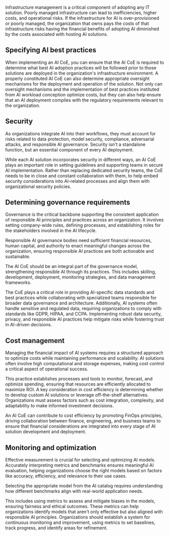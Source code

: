Infrastructure management is a critical component of adopting any IT solution. Poorly managed infrastructure can lead to inefficiencies, higher costs, and operational risks. If the infrastructure for AI is over-provisioned or poorly managed, the organization that owns pays the costs of that infrastructure risks having the financial benefits of adopting AI diminished by the costs associated with hosting AI solutions.

## Specifying AI best practices

When implementing an AI CoE, you can ensure that the AI CoE is required to determine what best AI adoption practices will be followed prior to those solutions are deployed in the organization's infrastructure environment. A properly constituted AI CoE can also determine appropriate oversight mechanisms for the deployment and operation of the solution. Not only can oversight mechanisms and the implementation of best practices instituted from AI workload conception optimize costs, but they can also help ensure that an AI deployment complies with the regulatory requirements relevant to the organization. 

## Security

As organizations integrate AI into their workflows, they must account for risks related to data protection, model security, compliance, adversarial attacks, and responsible AI governance. Security isn't a standalone function, but an essential component of every AI deployment.

While each AI solution incorporates security in different ways, an AI CoE plays an important role in setting guidelines and supporting teams in secure AI implementation. Rather than replacing dedicated security teams, the CoE needs to be in close and constant collaboration with them, to help embed security considerations into AI-related processes and align them with organizational security policies.

## Determining governance requirements

Governance is the critical backbone supporting the consistent application of responsible AI principles and practices across an organization. It involves setting company-wide rules, defining processes, and establishing roles for the stakeholders involved in the AI lifecycle. 

Responsible AI governance bodies need sufficient financial resources, human capital, and authority to enact meaningful changes across the organization, ensuring responsible AI practices are both actionable and sustainable. 

The AI CoE should be an integral part of the governance model, strengthening responsible AI through its practices. This includes skilling, development, deployment, monitoring strategies, and data management frameworks.

The CoE plays a critical role in providing AI-specific data standards and best practices while collaborating with specialized teams responsible for broader data governance and architecture. Additionally, AI systems often handle sensitive and regulated data, requiring organizations to comply with standards like GDPR, HIPAA, and CCPA. Implementing robust data security, privacy, and responsible AI practices help mitigate risks while fostering trust in AI-driven decisions.

## Cost management

Managing the financial impact of AI systems requires a structured approach to optimize costs while maintaining performance and scalability. AI solutions often involve high computational and storage expenses, making cost control a critical aspect of operational success.

This practice establishes processes and tools to monitor, forecast, and optimize spending, ensuring that resources are efficiently allocated to maximize ROI. A key consideration in cost efficiency is determining whether to develop custom AI solutions or leverage off-the-shelf alternatives. Organizations must assess factors such as cost integration, complexity, and adaptability to make informed investment decisions.

An AI CoE can contribute to cost efficiency by promoting FinOps principles, driving collaboration between finance, engineering, and business teams to ensure that financial considerations are integrated into every stage of AI solution development and deployment.

## Monitoring and optimization

Effective measurement is crucial for selecting and optimizing AI models. Accurately interpreting metrics and benchmarks ensures meaningful AI evaluation, helping organizations choose the right models based on factors like accuracy, efficiency, and relevance to their use cases. 

Selecting the appropriate model from the AI catalog requires understanding how different benchmarks align with real-world application needs. 

This includes using metrics to assess and mitigate biases in the models, ensuring fairness and ethical outcomes. These metrics can help organizations identify models that aren't only effective but also aligned with responsible AI principles. Organizations should establish a system for continuous monitoring and improvement, using metrics to set baselines, track progress, and identify areas for refinement.